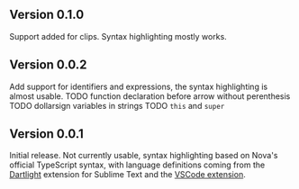 ## Version 0.1.0

Support added for clips. Syntax highlighting mostly works.

## Version 0.0.2

Add support for identifiers and expressions, the syntax highlighting is almost usable.
TODO function declaration before arrow without perenthesis
TODO dollarsign variables in strings
TODO `this` and `super`

## Version 0.0.1

Initial release. Not currently usable, syntax highlighting based on Nova's official TypeScript syntax, with language definitions coming from the [Dartlight](https://github.com/elMuso/Dartlight) extension for Sublime Text and the [VSCode extension](https://github.com/Dart-Code/Dart-Code).

